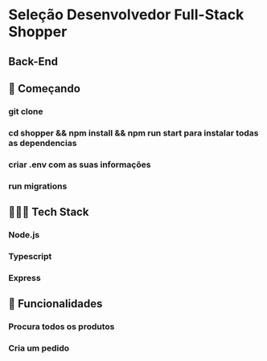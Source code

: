 # Seleção Desenvolvedor Full-Stack Shopper

## Back-End 

## 🚀 Começando

### git clone
### cd shopper && npm install && npm run start para instalar todas as dependencias
### criar .env com as suas informações
### run migrations

## 👨🏽‍💻 Tech Stack
### Node.js
### Typescript
### Express

## 📝 Funcionalidades
### Procura todos os produtos
### Cria um pedido
